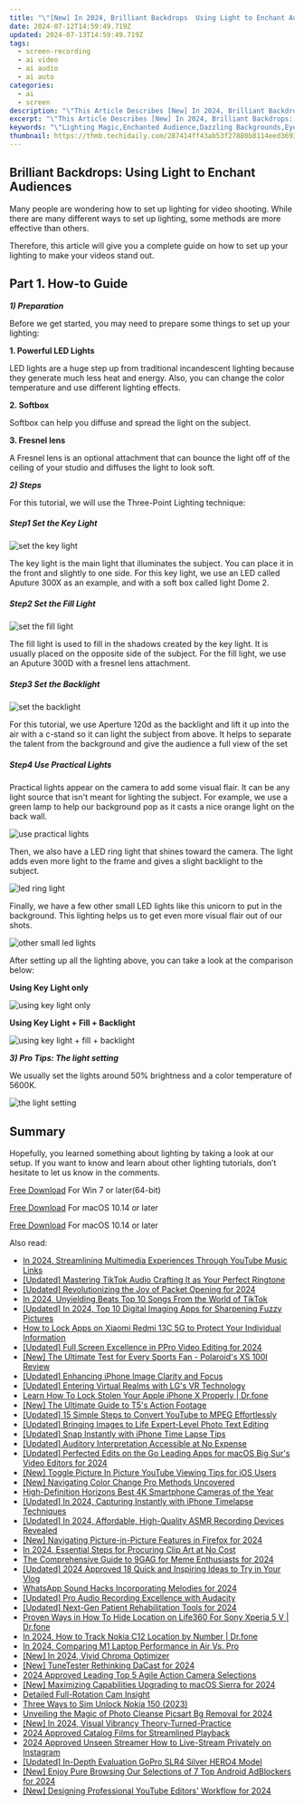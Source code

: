 ```yaml
---
title: "\"[New] In 2024, Brilliant Backdrops  Using Light to Enchant Audiences\""
date: 2024-07-12T14:59:49.719Z
updated: 2024-07-13T14:59:49.719Z
tags: 
  - screen-recording
  - ai video
  - ai audio
  - ai auto
categories: 
  - ai
  - screen
description: "\"This Article Describes [New] In 2024, Brilliant Backdrops: Using Light to Enchant Audiences\""
excerpt: "\"This Article Describes [New] In 2024, Brilliant Backdrops: Using Light to Enchant Audiences\""
keywords: "\"Lighting Magic,Enchanted Audience,Dazzling Backgrounds,Eye-Catching Sets,Captivating Lights,Stunning Visuals,Illuminated Stage\""
thumbnail: https://thmb.techidaily.com/287414ff43ab53f27880b8114eed3693184381a70cdfc416ba85990af80f04e8.jpg
---
```


## Brilliant Backdrops: Using Light to Enchant Audiences

Many people are wondering how to set up lighting for video shooting. While there are many different ways to set up lighting, some methods are more effective than others.

Therefore, this article will give you a complete guide on how to set up your lighting to make your videos stand out.

## Part 1\. How-to Guide

**_1) Preparation_**

Before we get started, you may need to prepare some things to set up your lighting:

**1\. Powerful LED Lights**

LED lights are a huge step up from traditional incandescent lighting because they generate much less heat and energy. Also, you can change the color temperature and use different lighting effects.

**2\. Softbox**

Softbox can help you diffuse and spread the light on the subject.

**3\. Fresnel lens**

A Fresnel lens is an optional attachment that can bounce the light off of the ceiling of your studio and diffuses the light to look soft.

**_2) Steps_**

For this tutorial, we will use the Three-Point Lighting technique:

##### Step1 Set the Key Light

![set the key light](https://images.wondershare.com/filmora/article-images/2022/12/make-videos-stand-out-1.jpg)

The key light is the main light that illuminates the subject. You can place it in the front and slightly to one side. For this key light, we use an LED called Aputure 300X as an example, and with a soft box called light Dome 2.

##### Step2 Set the Fill Light

![set the fill light](https://images.wondershare.com/filmora/article-images/2022/12/make-videos-stand-out-2.jpg)

The fill light is used to fill in the shadows created by the key light. It is usually placed on the opposite side of the subject. For the fill light, we use an Aputure 300D with a fresnel lens attachment.

##### Step3 Set the Backlight

![set the backlight](https://images.wondershare.com/filmora/article-images/2022/12/make-videos-stand-out-3.jpg)

For this tutorial, we use Aperture 120d as the backlight and lift it up into the air with a c-stand so it can light the subject from above. It helps to separate the talent from the background and give the audience a full view of the set

##### Step4 Use Practical Lights

Practical lights appear on the camera to add some visual flair. It can be any light source that isn't meant for lighting the subject. For example, we use a green lamp to help our background pop as it casts a nice orange light on the back wall.

![use practical lights](https://images.wondershare.com/filmora/article-images/2022/12/make-videos-stand-out-4.jpg)

Then, we also have a LED ring light that shines toward the camera. The light adds even more light to the frame and gives a slight backlight to the subject.

![led ring light](https://images.wondershare.com/filmora/article-images/2022/12/make-videos-stand-out-5.jpg)

Finally, we have a few other small LED lights like this unicorn to put in the background. This lighting helps us to get even more visual flair out of our shots.

![other small led lights](https://images.wondershare.com/filmora/article-images/2022/12/make-videos-stand-out-6.jpg)

After setting up all the lighting above, you can take a look at the comparison below:

**Using Key Light only**

![using key light only](https://images.wondershare.com/filmora/article-images/2022/12/make-videos-stand-out-7.jpg)

**Using Key Light + Fill + Backlight**

![using key light + fill + backlight](https://images.wondershare.com/filmora/article-images/2022/12/make-videos-stand-out-8.jpg)

**_3) Pro Tips: The light setting_**

We usually set the lights around 50% brightness and a color temperature of 5600K.

![the light setting](https://images.wondershare.com/filmora/article-images/2022/12/make-videos-stand-out-9.jpg)

## Summary

Hopefully, you learned something about lighting by taking a look at our setup. If you want to know and learn about other lighting tutorials, don’t hesitate to let us know in the comments.

[Free Download](https://tools.techidaily.com/wondershare/filmora/download/) For Win 7 or later(64-bit)

[Free Download](https://tools.techidaily.com/wondershare/filmora/download/) For macOS 10.14 or later

[Free Download](https://tools.techidaily.com/wondershare/filmora/download/) For macOS 10.14 or later

<ins class="adsbygoogle"
     style="display:block"
     data-ad-format="autorelaxed"
     data-ad-client="ca-pub-7571918770474297"
     data-ad-slot="1223367746"></ins>

<ins class="adsbygoogle"
     style="display:block"
     data-ad-format="autorelaxed"
     data-ad-client="ca-pub-7571918770474297"
     data-ad-slot="1223367746"></ins>



<ins class="adsbygoogle"
     style="display:block"
     data-ad-client="ca-pub-7571918770474297"
     data-ad-slot="8358498916"
     data-ad-format="auto"
     data-full-width-responsive="true"></ins>




<span class="atpl-alsoreadstyle">Also read:</span>
<div><ul>
<li><a href="https://some-approaches.techidaily.com/in-2024-streamlining-multimedia-experiences-through-youtube-music-links/"><u>In 2024, Streamlining Multimedia Experiences Through YouTube Music Links</u></a></li>
<li><a href="https://extra-skills.techidaily.com/updated-mastering-tiktok-audio-crafting-it-as-your-perfect-ringtone/"><u>[Updated] Mastering TikTok Audio  Crafting It as Your Perfect Ringtone</u></a></li>
<li><a href="https://fox-cloud.techidaily.com/updated-revolutionizing-the-joy-of-packet-opening-for-2024/"><u>[Updated] Revolutionizing the Joy of Packet Opening for 2024</u></a></li>
<li><a href="https://tiktok-video-files.techidaily.com/in-2024-unyielding-beats-top-10-songs-from-the-world-of-tiktok/"><u>In 2024, Unyielding Beats  Top 10 Songs From the World of TikTok</u></a></li>
<li><a href="https://fox-cloud.techidaily.com/updated-in-2024-top-10-digital-imaging-apps-for-sharpening-fuzzy-pictures/"><u>[Updated] In 2024, Top 10 Digital Imaging Apps for Sharpening Fuzzy Pictures</u></a></li>
<li><a href="https://unlock-android.techidaily.com/how-to-lock-apps-on-xiaomi-redmi-13c-5g-to-protect-your-individual-information-by-drfone-android/"><u>How to Lock Apps on Xiaomi Redmi 13C 5G to Protect Your Individual Information</u></a></li>
<li><a href="https://fox-cloud.techidaily.com/updated-full-screen-excellence-in-ppro-video-editing-for-2024/"><u>[Updated] Full Screen Excellence in PPro Video Editing for 2024</u></a></li>
<li><a href="https://fox-cloud.techidaily.com/new-the-ultimate-test-for-every-sports-fan-polaroids-xs-100i-review/"><u>[New] The Ultimate Test for Every Sports Fan - Polaroid's XS 100I Review</u></a></li>
<li><a href="https://fox-cloud.techidaily.com/updated-enhancing-iphone-image-clarity-and-focus/"><u>[Updated] Enhancing iPhone Image Clarity and Focus</u></a></li>
<li><a href="https://fox-cloud.techidaily.com/updated-entering-virtual-realms-with-lgs-vr-technology/"><u>[Updated] Entering Virtual Realms with LG's VR Technology</u></a></li>
<li><a href="https://iphone-unlock.techidaily.com/learn-how-to-lock-stolen-your-apple-iphone-x-properly-drfone-by-drfone-ios/"><u>Learn How To Lock Stolen Your Apple iPhone X Properly | Dr.fone</u></a></li>
<li><a href="https://fox-cloud.techidaily.com/new-the-ultimate-guide-to-t5s-action-footage/"><u>[New] The Ultimate Guide to T5's Action Footage</u></a></li>
<li><a href="https://fox-cloud.techidaily.com/updated-15-simple-steps-to-convert-youtube-to-mpeg-effortlessly/"><u>[Updated] 15 Simple Steps to Convert YouTube to MPEG Effortlessly</u></a></li>
<li><a href="https://fox-cloud.techidaily.com/updated-bringing-images-to-life-expert-level-photo-text-editing/"><u>[Updated] Bringing Images to Life  Expert-Level Photo Text Editing</u></a></li>
<li><a href="https://fox-cloud.techidaily.com/updated-snap-instantly-with-iphone-time-lapse-tips/"><u>[Updated] Snap Instantly with iPhone Time Lapse Tips</u></a></li>
<li><a href="https://fox-cloud.techidaily.com/updated-auditory-interpretation-accessible-at-no-expense/"><u>[Updated] Auditory Interpretation  Accessible at No Expense</u></a></li>
<li><a href="https://fox-cloud.techidaily.com/updated-perfected-edits-on-the-go-leading-apps-for-macos-big-surs-video-editors-for-2024/"><u>[Updated] Perfected Edits on the Go  Leading Apps for macOS Big Sur's Video Editors for 2024</u></a></li>
<li><a href="https://fox-cloud.techidaily.com/new-toggle-picture-in-picture-youtube-viewing-tips-for-ios-users/"><u>[New] Toggle Picture In Picture  YouTube Viewing Tips for iOS Users</u></a></li>
<li><a href="https://extra-approaches.techidaily.com/new-navigating-color-change-pro-methods-uncovered/"><u>[New] Navigating Color Change  Pro Methods Uncovered</u></a></li>
<li><a href="https://fox-cloud.techidaily.com/high-definition-horizons-best-4k-smartphone-cameras-of-the-year/"><u>High-Definition Horizons  Best 4K Smartphone Cameras of the Year</u></a></li>
<li><a href="https://fox-cloud.techidaily.com/updated-in-2024-capturing-instantly-with-iphone-timelapse-techniques/"><u>[Updated] In 2024, Capturing Instantly with iPhone Timelapse Techniques</u></a></li>
<li><a href="https://fox-cloud.techidaily.com/updated-in-2024-affordable-high-quality-asmr-recording-devices-revealed/"><u>[Updated] In 2024, Affordable, High-Quality ASMR Recording Devices Revealed</u></a></li>
<li><a href="https://fox-cloud.techidaily.com/new-navigating-picture-in-picture-features-in-firefox-for-2024/"><u>[New] Navigating Picture-in-Picture Features in Firefox for 2024</u></a></li>
<li><a href="https://fox-cloud.techidaily.com/in-2024-essential-steps-for-procuring-clip-art-at-no-cost/"><u>In 2024, Essential Steps for Procuring Clip Art at No Cost</u></a></li>
<li><a href="https://fox-cloud.techidaily.com/the-comprehensive-guide-to-9gag-for-meme-enthusiasts-for-2024/"><u>The Comprehensive Guide to 9GAG for Meme Enthusiasts for 2024</u></a></li>
<li><a href="https://fox-cloud.techidaily.com/updated-2024-approved-18-quick-and-inspiring-ideas-to-try-in-your-vlog/"><u>[Updated] 2024 Approved  18 Quick and Inspiring Ideas to Try in Your Vlog</u></a></li>
<li><a href="https://fox-cloud.techidaily.com/whatsapp-sound-hacks-incorporating-melodies-for-2024/"><u>WhatsApp Sound Hacks  Incorporating Melodies for 2024</u></a></li>
<li><a href="https://fox-cloud.techidaily.com/updated-pro-audio-recording-excellence-with-audacity/"><u>[Updated] Pro Audio Recording Excellence with Audacity</u></a></li>
<li><a href="https://fox-cloud.techidaily.com/updated-next-gen-patient-rehabilitation-tools-for-2024/"><u>[Updated] Next-Gen Patient Rehabilitation Tools for 2024</u></a></li>
<li><a href="https://location-social.techidaily.com/proven-ways-in-how-to-hide-location-on-life360-for-sony-xperia-5-v-drfone-by-drfone-virtual-android/"><u>Proven Ways in How To Hide Location on Life360 For Sony Xperia 5 V | Dr.fone</u></a></li>
<li><a href="https://android-location-track.techidaily.com/in-2024-how-to-track-nokia-c12-location-by-number-drfone-by-drfone-virtual-android/"><u>In 2024, How to Track Nokia C12 Location by Number | Dr.fone</u></a></li>
<li><a href="https://fox-cloud.techidaily.com/in-2024-comparing-m1-laptop-performance-in-air-vs-pro/"><u>In 2024, Comparing M1 Laptop Performance in Air Vs. Pro</u></a></li>
<li><a href="https://fox-cloud.techidaily.com/new-in-2024-vivid-chroma-optimizer/"><u>[New] In 2024, Vivid Chroma Optimizer</u></a></li>
<li><a href="https://fox-cloud.techidaily.com/new-tunetester-rethinking-dacast-for-2024/"><u>[New] TuneTester  Rethinking DaCast for 2024</u></a></li>
<li><a href="https://fox-cloud.techidaily.com/2024-approved-leading-top-5-agile-action-camera-selections/"><u>2024 Approved  Leading Top 5 Agile Action Camera Selections</u></a></li>
<li><a href="https://fox-cloud.techidaily.com/new-maximizing-capabilities-upgrading-to-macos-sierra-for-2024/"><u>[New] Maximizing Capabilities  Upgrading to macOS Sierra for 2024</u></a></li>
<li><a href="https://fox-cloud.techidaily.com/detailed-full-rotation-cam-insight/"><u>Detailed Full-Rotation Cam Insight</u></a></li>
<li><a href="https://sim-unlock.techidaily.com/three-ways-to-sim-unlock-nokia-150-2023-by-drfone-android/"><u>Three Ways to Sim Unlock Nokia 150 (2023)</u></a></li>
<li><a href="https://fox-cloud.techidaily.com/unveiling-the-magic-of-photo-cleanse-picsart-bg-removal-for-2024/"><u>Unveiling the Magic of Photo Cleanse  Picsart Bg Removal for 2024</u></a></li>
<li><a href="https://fox-cloud.techidaily.com/new-in-2024-visual-vibrancy-theory-turned-practice/"><u>[New] In 2024, Visual Vibrancy  Theory-Turned-Practice</u></a></li>
<li><a href="https://fox-cloud.techidaily.com/2024-approved-catalog-films-for-streamlined-playback/"><u>2024 Approved  Catalog Films for Streamlined Playback</u></a></li>
<li><a href="https://fox-cloud.techidaily.com/2024-approved-unseen-streamer-how-to-live-stream-privately-on-instagram/"><u>2024 Approved  Unseen Streamer  How to Live-Stream Privately on Instagram</u></a></li>
<li><a href="https://fox-cloud.techidaily.com/updated-in-depth-evaluation-gopro-slr4-silver-hero4-model/"><u>[Updated] In-Depth Evaluation  GoPro SLR4 Silver HERO4 Model</u></a></li>
<li><a href="https://facebook-record-videos.techidaily.com/new-enjoy-pure-browsing-our-selections-of-7-top-android-adblockers-for-2024/"><u>[New] Enjoy Pure Browsing  Our Selections of 7 Top Android AdBlockers for 2024</u></a></li>
<li><a href="https://vimeo-videos.techidaily.com/new-designing-professional-youtube-editors-workflow-for-2024/"><u>[New] Designing Professional YouTube Editors' Workflow for 2024</u></a></li>
</ul></div>
